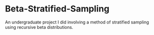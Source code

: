 # Beta-Stratified-Sampling
An undergraduate project I did involving a method of stratified sampling using recursive beta distributions. 
